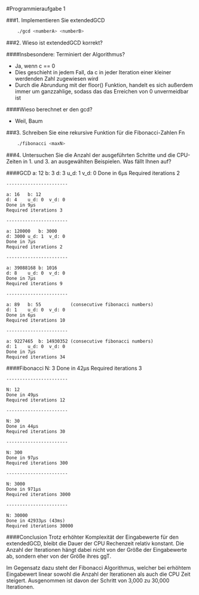 #Programmieraufgabe 1


###1. Implementieren Sie extendedGCD
```bash
    ./gcd <numberA> <numberB>
```


###2. Wieso ist extendedGCD korrekt?

####Insbesondere: Terminiert der Algorithmus?
* Ja, wenn c == 0
* Dies geschieht in jedem Fall, da c in jeder Iteration einer kleiner werdenden Zahl zugewiesen wird
* Durch die Abrundung mit der floor() Funktion, handelt es sich außerdem immer um ganzzahlige, sodass das das Erreichen von 0 unvermeidbar ist

####Wieso berechnet er den gcd?
* Weil, Baum


###3. Schreiben Sie eine rekursive Funktion für die Fibonacci-Zahlen Fn
```bash
    ./fibonacci <maxN>
```


###4. Untersuchen Sie die Anzahl der ausgeführten Schritte und die CPU-Zeiten in 1. und 3. an ausgewählten Beispielen. Was fällt Ihnen auf?

####GCD
    a: 12   b: 3
    d: 3    u_d: 1  v_d: 0
    Done in 6μs
    Required iterations 2

    -----------------------

    a: 16   b: 12
    d: 4    u_d: 0  v_d: 0
    Done in 9μs
    Required iterations 3

    -----------------------

    a: 120000   b: 3000
    d: 3000 u_d: 1  v_d: 0
    Done in 7μs
    Required iterations 2

    -----------------------

    a: 39088168 b: 1016
    d: 8    u_d: 0  v_d: 0
    Done in 7μs
    Required iterations 9

    -----------------------

    a: 89   b: 55           (consecutive fibonacci numbers)
    d: 1    u_d: 0  v_d: 0
    Done in 6μs
    Required iterations 10

    -----------------------

    a: 9227465  b: 14930352 (consecutive fibonacci numbers)
    d: 1    u_d: 0  v_d: 0
    Done in 7μs
    Required iterations 34

####Fibonacci
    N: 3
    Done in 42μs
    Required iterations 3

    -----------------------

    N: 12
    Done in 49μs
    Required iterations 12

    -----------------------

    N: 30
    Done in 44μs
    Required iterations 30

    -----------------------

    N: 300
    Done in 97μs
    Required iterations 300

    -----------------------

    N: 3000
    Done in 971μs
    Required iterations 3000

    -----------------------

    N: 30000
    Done in 42933μs (43ms)
    Required iterations 30000

####Conclusion
Trotz erhöhter Komplexität der Eingabewerte für den extendedGCD, bleibt die Dauer der CPU Rechenzeit relativ konstant. Die Anzahl der Iterationen hängt dabei nicht von der Größe der Eingabewerte ab, sondern eher von der Größe ihres ggT.

Im Gegensatz dazu steht der Fibonacci Algorithmus, welcher bei erhöhtem Eingabewert linear sowohl die Anzahl der Iterationen als auch die CPU Zeit steigert. Ausgenommen ist davon der Schritt von 3,000 zu 30,000 Iterationen.
